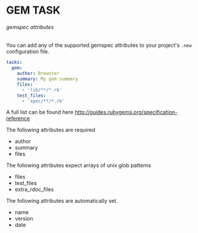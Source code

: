 # GEM TASK

###### gemspec attributes

You can add any of the supported gemspec attributes to your project's `.new` configuration file.

```yaml
tasks:
  gem:
    author: Brewster
    summary: My gem summary
    files:
      - 'lib/**/*.rb'
    test_files:
      - 'spec/**/*.rb'
```

A full list can be found here http://guides.rubygems.org/specification-reference

The following attributes are required

* author
* summary
* files

The following attributes expect arrays of unix glob patterns

* files
* test_files
* extra_rdoc_files

The following attributes are automatically set.

* name
* version
* date
